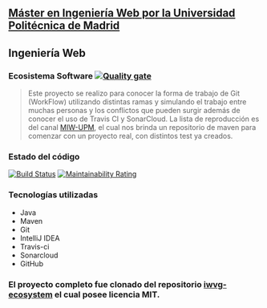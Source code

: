 ## [Máster en Ingeniería Web por la Universidad Politécnica de Madrid](http://miw.etsisi.upm.es)
## Ingeniería Web
### Ecosistema Software [![Quality gate](https://sonarcloud.io/api/project_badges/quality_gate?project=Alemoyaa_MasterWeb-upm)](https://sonarcloud.io/dashboard?id=Alemoyaa_MasterWeb-upm)


> Este proyecto se realizo para conocer la forma de trabajo de Git (WorkFlow) utilizando distintas ramas y simulando el trabajo entre muchas personas y los conflictos que pueden surgir además de conocer el uso de Travis CI y SonarCloud. 
> La lista de reproducción es del canal [MIW-UPM](https://www.youtube.com/watch?v=B5WLg97hqng&list=PLj2IVmcP-_QN1sxo5Yw4nFJy3zgm3LeJS&index=1), el cual nos brinda un repositorio de maven para comenzar con un proyecto real, con distintos test ya creados.

### Estado del código
[![Build Status](https://travis-ci.org/Alemoyaa/MasterWeb-upm.svg?branch=master)](https://travis-ci.org/Alemoyaa/MasterWeb-upm)
[![Maintainability Rating](https://sonarcloud.io/api/project_badges/measure?project=Alemoyaa_MasterWeb-upm&metric=sqale_rating)](https://sonarcloud.io/dashboard?id=Alemoyaa_MasterWeb-upm)

### Tecnologías utilizadas
* Java
* Maven
* Git
* IntelliJ IDEA
* Travis-ci
* Sonarcloud
* GitHub

### El proyecto completo fue clonado del repositorio [iwvg-ecosystem](https://github.com/miw-upm/iwvg-ecosystem) el cual posee licencia MIT.
